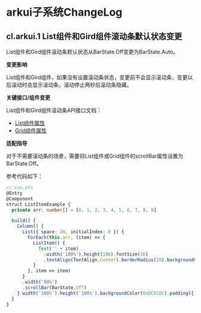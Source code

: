 # arkui子系统ChangeLog

## cl.arkui.1 List组件和Gird组件滚动条默认状态变更

List组件和Gird组件滚动条默认状态从BarState.Off变更为BarState.Auto。

**变更影响**

List组件和Gird组件，如果没有设置滚动条状态，变更前不会显示滚动条，变更以后滚动时会显示滚动条，滚动停止两秒后滚动条隐藏。

**关键接口/组件变更**

List组件和Gird组件滚动条API接口文档：
- [List组件属性](../../../application-dev/reference/arkui-ts/ts-container-list.md#属性)
- [Grid组件属性](../../../application-dev/reference/arkui-ts/ts-container-grid.md#属性)

**适配指导**

对于不需要滚动条的场景，需要将List组件或Grid组件的scrollBar属性设置为BarState.Off。

参考代码如下：
```ts
// xxx.ets
@Entry
@Component
struct ListItemExample {
  private arr: number[] = [0, 1, 2, 3, 4, 5, 6, 7, 8, 9]

  build() {
    Column() {
      List({ space: 20, initialIndex: 0 }) {
        ForEach(this.arr, (item) => {
          ListItem() {
            Text('' + item)
              .width('100%').height(100).fontSize(16)
              .textAlign(TextAlign.Center).borderRadius(10).backgroundColor(0xFFFFFF)
          }
        }, item => item)
      }
      .width('90%')
      .scrollBar(BarState.Off)
    }.width('100%').height('100%').backgroundColor(0xDCDCDC).padding({ top: 5 })
  }
}
```